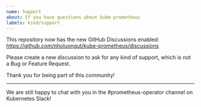 ```yaml
---
name: Support
about: If you have questions about kube-prometheus
labels: kind/support
---
```


This repository now has the new GitHub Discussions enabled: 
https://github.com/nholuongut/kube-prometheus/discussions

Please create a new discussion to ask for any kind of support, which is not a Bug or Feature Request.

Thank you for being part of this community!

---

We are still happy to chat with you in the #prometheus-operator channel on Kubernetes Slack!

